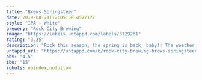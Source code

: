 ```yaml
---
title: "Brews Springsteen"
date: 2019-08-21T12:05:58.457717Z
style: "IPA - White"
brewery: "Rock City Brewing"
image: "https://labels.untappd.com/labels/3129261"
rating: "3.35"
description: "Rock this season, the spring is back, baby!! The weather is getting warmer now the sun shows itself. We love sessionable beers. To celebrate the start of spring, we’ve brewed a highly crushable, super juicy spring beer. "
untappd_url: "https://untappd.com/b/rock-city-brewing-brews-springsteen/3129261"
abv: "4.5"
ibu: "15"
robots: noindex,nofollow
---
```

